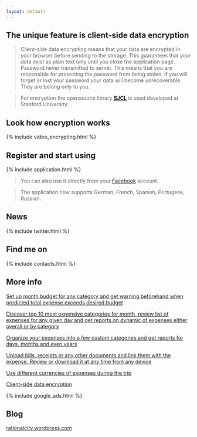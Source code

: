 ```yaml
---
layout: default
---
```


## The unique feature is client-side data encryption

> Client-side data encrypting means that your data are encrypted in your browser before sending to the storage. This guarantees that your data exist as plain text only until you close the application page. Password never transmitted to server. This means that you are responsible for protecting the password from being stolen. If you will forget or lost your password your data will become unrecoverable. They are belong only to you. 

> For encryption the opensource library [**SJCL**](https://crypto.stanford.edu/sjcl/) is used developed at Stanford University.

## Look how encryption works

{% include video_encrypting.html %}

## Register and start using

{% include application.html %}

> You can also use it directly from your [Facebook](https://apps.facebook.com/xpenses) account.

> The application now supports German, French, Spanish, Portugese, Russian.

## News

{% include twitter.html %}

## Find me on

{% include contacts.html %}

## More info

[Set up month budget for any category and get warning beforehand when predicted total expense exceeds desired budget](https://dvmorozov.github.io/expenses/budget-management)

[Discover top 10 most expensive categories for month, review list of expenses for any given day and get reports on dynamic of expenses either overall or by category](https://dvmorozov.github.io/expenses/expense-reporting)

[Organize your expenses into a few custom categories and get reports for days, months and even years](https://dvmorozov.github.io/expenses/expense-tracking)

[Upload bills, receipts or any other documents and link them with the expense. Review or download it at any time from any device](https://dvmorozov.github.io/expenses/how-to-associate-bills-and-receipts-with-expense)

[Use different currencies of expenses during the trip](https://dvmorozov.github.io/expenses/how-to-track-multicurrency-expenses)

[Client-side data encryption](https://dvmorozov.github.io/expenses/client-side-data-encryption)

{% include google_ads.html %}

## Blog

[rationalcity.wordpress.com](https://rationalcity.wordpress.com)
